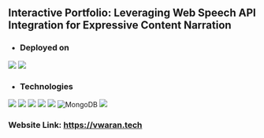 ## Interactive Portfolio: Leveraging Web Speech API Integration for Expressive Content Narration


* ### Deployed on

<img src="https://img.shields.io/badge/Netlify-00C7B7?style=for-the-badge&logo=netlify&logoColor=white" />  <img src="https://img.shields.io/badge/Render-46E3B7?style=for-the-badge&logo=render&logoColor=white" />

* ### Technologies

<img src="https://img.shields.io/badge/React-20232A?style=for-the-badge&logo=react&logoColor=61DAFB" />  <img src="https://img.shields.io/badge/React_Router-CA4245?style=for-the-badge&logo=react-router&logoColor=white" />  <img src="https://img.shields.io/badge/Redux-593D88?style=for-the-badge&logo=redux&logoColor=white" />  <img src="https://img.shields.io/badge/Express%20js-000000?style=for-the-badge&logo=express&logoColor=white"/>  <img src="https://img.shields.io/badge/Node%20js-339933?style=for-the-badge&logo=nodedotjs&logoColor=white" /> ![MongoDB](https://img.shields.io/badge/MongoDB-%234ea94b.svg?style=for-the-badge&logo=mongodb&logoColor=white) <img src="https://img.shields.io/badge/Bootstrap-563D7C?style=for-the-badge&logo=bootstrap&logoColor=white" /> 

### Website Link: https://vwaran.tech



